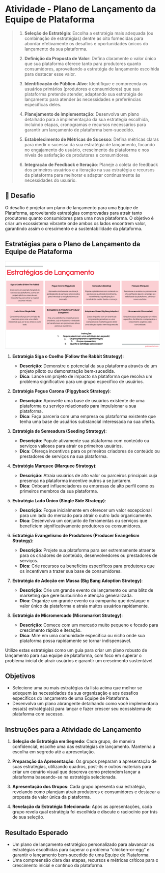 # Atividade - Plano de Lançamento da Equipe de Plataforma

> 1. **Seleção de Estratégia**: Escolha a estratégia mais adequada (ou combinação de estratégias) dentre as oito fornecidas para abordar efetivamente os desafios e oportunidades únicos do lançamento da sua plataforma.
>
> 2. **Definição da Proposta de Valor**: Defina claramente o valor único que sua plataforma oferece tanto para produtores quanto consumidores, aproveitando a estratégia de lançamento escolhida para destacar esse valor.
>
> 3. **Identificação do Público-Alvo**: Identifique e compreenda os usuários primários (produtores e consumidores) que sua plataforma pretende atender, adaptando sua estratégia de lançamento para atender às necessidades e preferências específicas deles.
>
> 4. **Planejamento de Implementação**: Desenvolva um plano detalhado para a implementação da sua estratégia escolhida, incluindo etapas, cronogramas e recursos necessários para garantir um lançamento de plataforma bem-sucedido.
>
> 5. **Estabelecimento de Métricas de Sucesso**: Defina métricas claras para medir o sucesso da sua estratégia de lançamento, focando no engajamento do usuário, crescimento da plataforma e nos níveis de satisfação de produtores e consumidores.
>
> 6. **Integração de Feedback e Iteração**: Planeje a coleta de feedback dos primeiros usuários e a iteração na sua estratégia e recursos da plataforma para melhorar e adaptar continuamente às necessidades do usuário.

## 🚨 Desafio

O desafio é projetar um plano de lançamento para uma Equipe de Plataforma, aproveitando estratégias comprovadas para atrair tanto produtores quanto consumidores para uma nova plataforma. O objetivo é criar um ecossistema vibrante onde ambos os lados encontrem valor, garantindo assim o crescimento e a sustentabilidade da plataforma.

## Estratégias para o Plano de Lançamento da Equipe de Plataforma

![Estratégias de Lançamento](../../images/challenges/launch/platform_launch.png)

1. **Estratégia Siga o Coelho (Follow the Rabbit Strategy)**:
   - **Descrição**: Demonstre o potencial da sua plataforma através de um projeto piloto ou demonstração bem-sucedida.
   - **Dica**: Lance um projeto de impacto na plataforma que resolva um problema significativo para um grupo específico de usuários.

2. **Estratégia Pegue Carona (Piggyback Strategy)**:
   - **Descrição**: Aproveite uma base de usuários existente de uma plataforma ou serviço relacionado para impulsionar a sua plataforma.
   - **Dica**: Faça parceria com uma empresa ou plataforma existente que tenha uma base de usuários substancial interessada na sua oferta.

3. **Estratégia de Semeadura (Seeding Strategy)**:
   - **Descrição**: Popule ativamente sua plataforma com conteúdo ou serviços valiosos para atrair os primeiros usuários.
   - **Dica**: Ofereça incentivos para os primeiros criadores de conteúdo ou prestadores de serviços na sua plataforma.

4. **Estratégia Marquee (Marquee Strategy)**:
   - **Descrição**: Atraia usuários de alto valor ou parceiros principais cuja presença na plataforma incentive outros a se juntarem.
   - **Dica**: Onboard influenciadores ou empresas de alto perfil como os primeiros membros da sua plataforma.

5. **Estratégia Lado Único (Single Side Strategy)**:
   - **Descrição**: Foque inicialmente em oferecer um valor excepcional para um lado do mercado para atrair o outro lado organicamente.
   - **Dica**: Desenvolva um conjunto de ferramentas ou serviços que beneficiem significativamente produtores ou consumidores.

6. **Estratégia Evangelismo de Produtores (Producer Evangelism Strategy)**:
   - **Descrição**: Projete sua plataforma para ser extremamente atraente para os criadores de conteúdo, desenvolvedores ou prestadores de serviços.
   - **Dica**: Crie recursos ou benefícios específicos para produtores que os incentivem a trazer sua base de consumidores.

7. **Estratégia de Adoção em Massa (Big Bang Adoption Strategy)**:
   - **Descrição**: Crie um grande evento de lançamento ou uma blitz de marketing que gere burburinho e atenção generalizada.
   - **Dica**: Organize um grande evento ou campanha que destaque o valor único da plataforma e atraia muitos usuários rapidamente.

8. **Estratégia de Micromercado (Micromarket Strategy)**:
   - **Descrição**: Comece com um mercado muito pequeno e focado para crescimento rápido e iteração.
   - **Dica**: Mire em uma comunidade específica ou nicho onde sua plataforma possa rapidamente se tornar indispensável.

Utilize estas estratégias como um guia para criar um plano robusto de lançamento para sua equipe de plataforma, com foco em superar o problema inicial de atrair usuários e garantir um crescimento sustentável.

## Objetivos

- Selecione uma ou mais estratégias da lista acima que melhor se adequem às necessidades da sua organização e aos desafios específicos do lançamento de uma Equipe de Plataforma.
- Desenvolva um plano abrangente detalhando como você implementaria essa(s) estratégia(s) para lançar e fazer crescer seu ecossistema de plataforma com sucesso.

## Instruções para a Atividade de Lançamento

1. **Seleção de Estratégia em Segredo**: Cada grupo, de maneira confidencial, escolhe uma das estratégias de lançamento. Mantenha a escolha em segredo até a apresentação.

2. **Preparação da Apresentação**: Os grupos preparam a apresentação de suas estratégias, utilizando quadros, post-its e outros materiais para criar um cenário visual que descreva como pretendem lançar a plataforma baseando-se na estratégia selecionada.

3. **Apresentação dos Grupos**: Cada grupo apresenta sua estratégia, revelando como planejam atrair produtores e consumidores e destacar a proposta de valor única da plataforma.

4. **Revelação da Estratégia Selecionada**: Após as apresentações, cada grupo revela qual estratégia foi escolhida e discute o raciocínio por trás de sua seleção.

## Resultado Esperado

- Um plano de lançamento estratégico personalizado para alavancar as estratégias escolhidas para superar o problema "chicken-or-egg" e garantir o lançamento bem-sucedido de uma Equipe de Plataforma.
- Uma compreensão clara das etapas, recursos e métricas críticos para o crescimento inicial e contínuo da plataforma.

